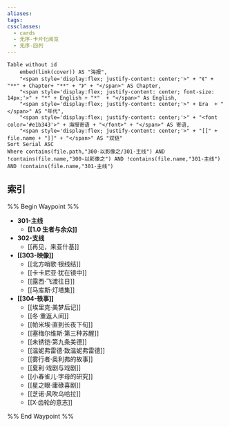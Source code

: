 ```yaml
---
aliases: 
tags: 
cssclasses:
  - cards
  - 无序-卡片化阅览
  - 无序-四列
---
```

```dataview
Table without id
	embed(link(cover)) AS "海报",
	"<span style='display:flex; justify-content: center;'>" + "《" + "**" + Chapter+ "**" + "》" + "</span>" AS Chapter,
	"<span style='display:flex; justify-content: center; font-size: 14px;'>" + "*" + English + "*"  + "</span>" As English,
	"<span style='display:flex; justify-content: center;'>" + Era  + "</span>" AS "年代",
	"<span style='display:flex; justify-content: center;'>" + "<font color='#e1b343'>" + 海报寄语 + "</font>" + "</span>" AS 寄语,
	"<span style='display:flex; justify-content: center;'>" + "[[" + file.name + "]]" + "</span>" AS "双链"
Sort Serial ASC
Where contains(file.path,"300-以影像之/301-主线") AND !contains(file.name,"300-以影像之") AND !contains(file.name,"301-主线") AND !contains(file.name,"301-主线")
```

## 索引

%% Begin Waypoint %%
- **301-主线**
	- **[[1.0 生者与余众]]**
- **302-支线**
	- [[再见，来亚什基]]
- **[[303-映像]]**
	- [[北方哨歌·银线结]]
	- [[卡卡尼亚·犹在镜中]]
	- [[露西·飞渡往日]]
	- [[马库斯·灯塔集]]
- **[[304-轶事]]**
	- [[埃里克·美梦后记]]
	- [[冬·重返人间]]
	- [[帕米埃·直到长夜下旬]]
	- [[塞梅尔维斯·第三种苏醒]]
	- [[未锈铠·第九条美德]]
	- [[温妮弗雷德·致温妮弗雷德]]
	- [[雾行者·奥利弗的故事]]
	- [[夏利·戏剧与戏剧]]
	- [[小春雀儿·字母的研究]]
	- [[星之眼·庸碌喜剧]]
	- [[芝诺·风吹乌哈拉]]
	- [[X·齿轮的意志]]

%% End Waypoint %%